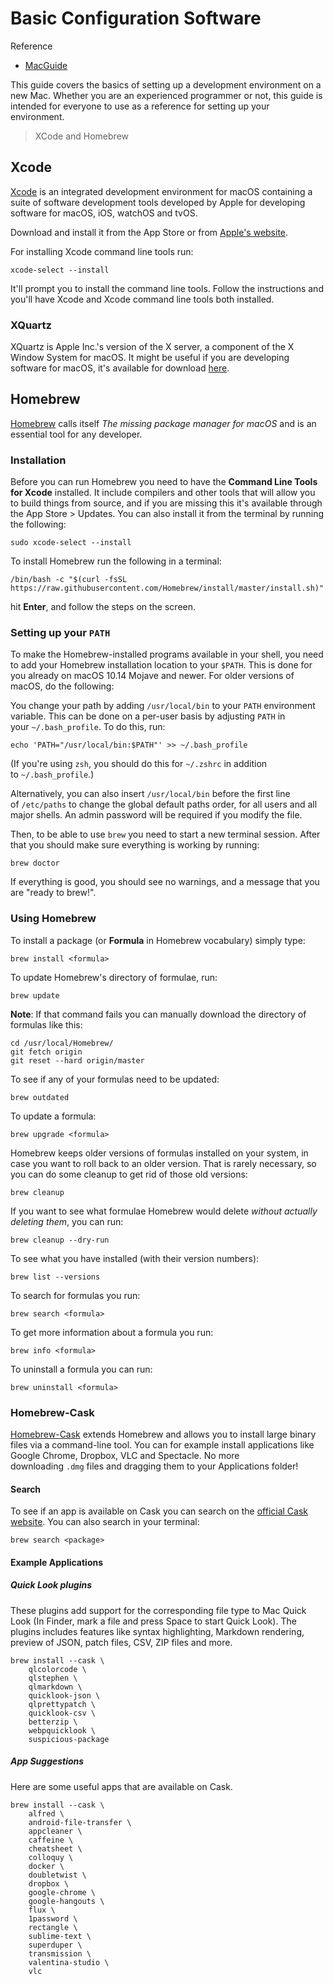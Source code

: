 # Basic Configuration Software

Reference
- [MacGuide](https://sourabhbajaj.com/mac-setup/)

This guide covers the basics of setting up a development environment on a new Mac. 
Whether you are an experienced programmer or not, this guide is intended for everyone to use as a reference for setting up your environment.

> XCode and Homebrew

## Xcode

[Xcode](https://developer.apple.com/xcode/) is an integrated development environment for macOS containing a suite of software development tools developed by Apple for developing software for macOS, iOS, watchOS and tvOS.

Download and install it from the App Store or from [Apple's website](https://developer.apple.com/xcode/).

For installing Xcode command line tools run:

```
xcode-select --install
```

It'll prompt you to install the command line tools. Follow the instructions and you'll have Xcode and Xcode command line tools both installed.

### XQuartz

XQuartz is Apple Inc.'s version of the X server, a component of the X Window System for macOS. It might be useful if you are developing software for macOS, it's available for download [here](http://xquartz.macosforge.org/landing/).

## Homebrew

[Homebrew](https://brew.sh/) calls itself _The missing package manager for macOS_ and is an essential tool for any developer.

### Installation

Before you can run Homebrew you need to have the **Command Line Tools for Xcode** installed. It include compilers and other tools that will allow you to build things from source, and if you are missing this it's available through the App Store > Updates. You can also install it from the terminal by running the following:

```
sudo xcode-select --install
```

To install Homebrew run the following in a terminal:

```
/bin/bash -c "$(curl -fsSL https://raw.githubusercontent.com/Homebrew/install/master/install.sh)"
```

hit **Enter**, and follow the steps on the screen.

### Setting up your `PATH`

To make the Homebrew-installed programs available in your shell, you need to add your Homebrew installation location to your `$PATH`. This is done for you already on macOS 10.14 Mojave and newer. For older versions of macOS, do the following:

You change your path by adding `/usr/local/bin` to your `PATH` environment variable. This can be done on a per-user basis by adjusting `PATH` in your `~/.bash_profile`. To do this, run:

```
echo 'PATH="/usr/local/bin:$PATH"' >> ~/.bash_profile
```

(If you're using `zsh`, you should do this for `~/.zshrc` in addition to `~/.bash_profile`.)

Alternatively, you can also insert `/usr/local/bin` before the first line of `/etc/paths` to change the global default paths order, for all users and all major shells. An admin password will be required if you modify the file.

Then, to be able to use `brew` you need to start a new terminal session. After that you should make sure everything is working by running:

```
brew doctor
```

If everything is good, you should see no warnings, and a message that you are "ready to brew!".

### Using Homebrew

To install a package (or **Formula** in Homebrew vocabulary) simply type:

```
brew install <formula>
```

To update Homebrew's directory of formulae, run:

```
brew update
```

**Note**: If that command fails you can manually download the directory of formulas like this:

```
cd /usr/local/Homebrew/
git fetch origin
git reset --hard origin/master
```

To see if any of your formulas need to be updated:

```
brew outdated
```

To update a formula:

```
brew upgrade <formula>
```

Homebrew keeps older versions of formulas installed on your system, in case you want to roll back to an older version. That is rarely necessary, so you can do some cleanup to get rid of those old versions:

```
brew cleanup
```

If you want to see what formulae Homebrew would delete _without actually deleting them_, you can run:

```
brew cleanup --dry-run
```

To see what you have installed (with their version numbers):

```
brew list --versions
```

To search for formulas you run:

```
brew search <formula>
```

To get more information about a formula you run:

```
brew info <formula>
```

To uninstall a formula you can run:

```
brew uninstall <formula>
```

### Homebrew-Cask

[Homebrew-Cask](https://github.com/Homebrew/homebrew-cask) extends Homebrew and allows you to install large binary files via a command-line tool. You can for example install applications like Google Chrome, Dropbox, VLC and Spectacle. No more downloading `.dmg` files and dragging them to your Applications folder!

#### Search

To see if an app is available on Cask you can search on the [official Cask website](https://formulae.brew.sh/cask/). You can also search in your terminal:

```
brew search <package>
```

#### Example Applications

##### Quick Look plugins

These plugins add support for the corresponding file type to Mac Quick Look (In Finder, mark a file and press Space to start Quick Look). The plugins includes features like syntax highlighting, Markdown rendering, preview of JSON, patch files, CSV, ZIP files and more.

```
brew install --cask \
    qlcolorcode \
    qlstephen \
    qlmarkdown \
    quicklook-json \
    qlprettypatch \
    quicklook-csv \
    betterzip \
    webpquicklook \
    suspicious-package
```

##### App Suggestions

Here are some useful apps that are available on Cask.

```
brew install --cask \
    alfred \
    android-file-transfer \
    appcleaner \
    caffeine \
    cheatsheet \
    colloquy \
    docker \
    doubletwist \
    dropbox \
    google-chrome \
    google-hangouts \
    flux \
    1password \
    rectangle \
    sublime-text \
    superduper \
    transmission \
    valentina-studio \
    vlc
```

